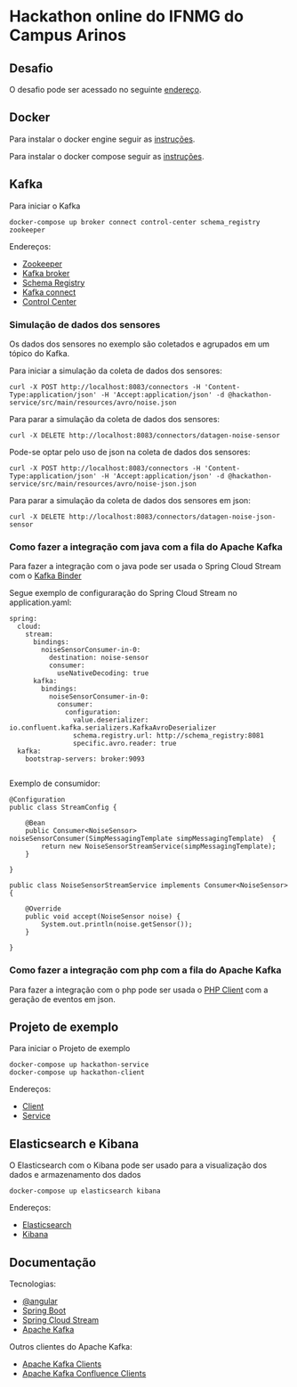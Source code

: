 # Hackathon online do IFNMG do Campus Arinos

## Desafio

O desafio pode ser acessado no seguinte [endereço](desafio/desafio-iot-ifnmg-basis.md).

## Docker

Para instalar o docker engine seguir as [instruções](https://docs.docker.com/engine/install/).

Para instalar o docker compose seguir as [instruções](https://docs.docker.com/compose/install/).

## Kafka

Para iniciar o Kafka

```
docker-compose up broker connect control-center schema_registry zookeeper
```

Endereços:

* [Zookeeper](http://localhost:2181)
* [Kafka broker](http://localhost:9092)
* [Schema Registry](http://localhost:8081)
* [Kafka connect](http://localhost:8083)
* [Control Center](http://localhost:9021)


### Simulação de dados dos sensores

Os dados dos sensores no exemplo são coletados e agrupados em um tópico do Kafka.

Para iniciar a simulação da coleta de dados dos sensores:

```
curl -X POST http://localhost:8083/connectors -H 'Content-Type:application/json' -H 'Accept:application/json' -d @hackathon-service/src/main/resources/avro/noise.json
```

Para parar a simulação da coleta de dados dos sensores:

```
curl -X DELETE http://localhost:8083/connectors/datagen-noise-sensor
```

Pode-se optar pelo uso de json na coleta de dados dos sensores:

```
curl -X POST http://localhost:8083/connectors -H 'Content-Type:application/json' -H 'Accept:application/json' -d @hackathon-service/src/main/resources/avro/noise-json.json
```

Para parar a simulação da coleta de dados dos sensores em json:

```
curl -X DELETE http://localhost:8083/connectors/datagen-noise-json-sensor
```

### Como fazer a integração com java com a fila do Apache Kafka

Para fazer a integração com o java pode ser usada o Spring Cloud Stream com o [Kafka Binder](https://docs.spring.io/spring-cloud-stream-binder-kafka/docs/3.1.0/reference/html/spring-cloud-stream-binder-kafka.html#_apache_kafka_binder)


Segue exemplo de configuraração do Spring Cloud Stream no application.yaml:

```
spring:
  cloud:
    stream:
      bindings:
        noiseSensorConsumer-in-0:
          destination: noise-sensor
          consumer:
            useNativeDecoding: true
      kafka:
        bindings:
          noiseSensorConsumer-in-0:
            consumer:
              configuration:
                value.deserializer: io.confluent.kafka.serializers.KafkaAvroDeserializer
                schema.registry.url: http://schema_registry:8081
                specific.avro.reader: true
  kafka:
    bootstrap-servers: broker:9093


```

Exemplo de consumidor:

```
@Configuration
public class StreamConfig {

    @Bean
    public Consumer<NoiseSensor> noiseSensorConsumer(SimpMessagingTemplate simpMessagingTemplate)  {
        return new NoiseSensorStreamService(simpMessagingTemplate);
    }

}
```

```
public class NoiseSensorStreamService implements Consumer<NoiseSensor> {

    @Override
    public void accept(NoiseSensor noise) {
        System.out.println(noise.getSensor());
    }

}
```

### Como fazer a integração com php com a fila do Apache Kafka

Para fazer a integração com o php pode ser usada o [PHP Client](https://github.com/EVODelavega/phpkafka) com a geração de eventos em json.

## Projeto de exemplo

Para iniciar o Projeto de exemplo

```
docker-compose up hackathon-service
docker-compose up hackathon-client
```

Endereços:

* [Client](http://localhost:4200)
* [Service](http://localhost:8080)

## Elasticsearch e Kibana

O Elasticsearch com o Kibana pode ser usado para a visualização dos dados e armazenamento dos dados

```
docker-compose up elasticsearch kibana
```

Endereços:

* [Elasticsearch](http://localhost:9200)
* [Kibana](http://localhost:5601)

## Documentação

Tecnologias:

* [@angular](https://angular.io/docs)
* [Spring Boot](https://docs.spring.io/spring-boot/docs/current/reference/html/)
* [Spring Cloud Stream](https://docs.spring.io/spring-cloud-stream/docs/3.1.0/reference/html/)
* [Apache Kafka](https://kafka.apache.org/documentation/)

Outros clientes do Apache Kafka:

* [Apache Kafka Clients](https://cwiki.apache.org/confluence/display/KAFKA/Clients#Clients-ClientLibrariesPreviouslySupported)
* [Apache Kafka Confluence Clients](https://docs.confluent.io/platform/current/clients/index.html)
